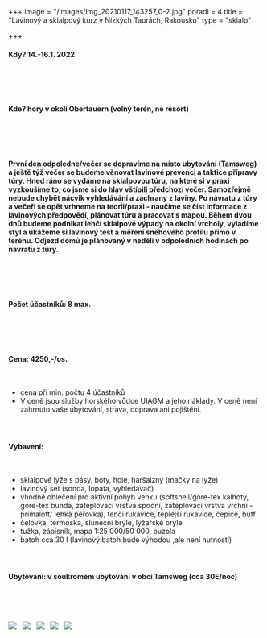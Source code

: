 +++
image = "/images/img_20210117_143257_0-2.jpg"
poradi = 4
title = "Lavinový a skialpový kurz v Nízkých Taurách, Rakousko"
type = "skialp"

+++
#### **Kdy? 14.-16.1. 2022**
&nbsp;
#### 
&nbsp;
#### **Kde? hory v okolí Obertauern (volný terén, ne resort)**
&nbsp;
#### 
&nbsp;
#### První den odpoledne/večer se dopravíme na místo ubytování (Tamsweg) a ještě týž večer se budeme věnovat lavinové prevenci a taktice přípravy túry.  Hned ráno se vydáme na skialpovou túru, na které si v praxi vyzkoušíme to, co jsme si do hlav vštípili předchozí večer. Samozřejmě nebude chybět nácvik vyhledávání a záchrany z laviny. Po návratu z túry a večeři se opět vrhneme na teorii/praxi - naučíme se číst informace z lavinových předpovědí, plánovat túru a pracovat s mapou. Během dvou dnů budeme podnikat lehčí skialpové výpady na okolní vrcholy, vyladíme styl a ukážeme si lavinový test a měření sněhového profilu přímo v terénu. Odjezd domů je plánovaný v neděli v odpoledních hodinách po návratu z túry.
&nbsp;
#### 
&nbsp;
#### **Počet účastníků: 8 max.**
&nbsp;
#### 
&nbsp;
#### **Cena: 4250,-/os.**
&nbsp;
* cena při min. počtu 4 účastníků
* V ceně jsou služby horského vůdce UIAGM a jeho náklady. V ceně není zahrnuto vaše ubytování, strava, doprava ani pojištění.
&nbsp;
#### 
&nbsp;
#### **Vybavení:**
&nbsp;
* skialpové lyže s pásy, boty, hole, haršajzny (mačky na lyže)
* lavinový set (sonda, lopata, vyhledávač)
* vhodné oblečení pro aktivní pohyb venku (softshell/gore-tex kalhoty, gore-tex bunda, zateplovací vrstva spodní, zateplovací vrstva vrchní  - primaloft/ lehká péřovka), tenčí rukavice, teplejší rukavice, čepice, buff
* čelovka, termoska, sluneční brýle, lyžařské brýle
* tužka, zápisník, mapa 1:25 000/50 000, buzola
* batoh cca 30 l (lavinový batoh bude výhodou ,ale není nutností)
&nbsp;
#### 
&nbsp;
#### **Ubytování:** v soukromém ubytování v obci Tamsweg (cca 30E/noc)

&nbsp;

&nbsp;

![](/images/img_20210207_105001_8.jpg)
&nbsp;
![](/images/img_20190207_111241.jpg)
&nbsp;
![](/images/img_20211218_111234_3.jpg)
&nbsp;
![](/images/img_20211218_125749_7.jpg)
&nbsp;
![](/images/img_20211218_122448_8.jpg)